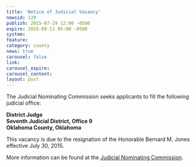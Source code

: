 ```yaml
---
title: 'Notice of Judicial Vacancy'
newsid: 129
publish: 2015-07-29 12:00 -0500
expire: 2015-09-11 05:00 -0500
system: 
feature: 
category: county
news: true
carousel: false
link: 
carousel_expire: 
carousel_content: 
layout: post
---
```

<p>The Judicial Nominating Commission seeks applicants to fill the following judicial office:</p>
<p><strong>District Judge</strong><br>
<strong>Seventh Judicial District, Office 9</strong><br>
<strong>Oklahoma County, Oklahoma</strong></p>
<p>This vacancy is due to the resignation of the Honorable Bernard M. Jones effective July 30, 2015.</p>
<p>More information can be found at the <a href="http://www.oscn.net/jnc/">Judicial Nominating Commission</a>.</p>